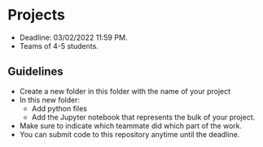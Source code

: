 # Projects

- Deadline: 03/02/2022 11:59 PM.
- Teams of 4-5 students.

## Guidelines

- Create a new folder in this folder with the name of your project
- In this new folder:
  - Add python files
  - Add the Jupyter notebook that represents the bulk of your project.
- Make sure to indicate which teammate did which part of the work.
- You can submit code to this repository anytime until the deadline.